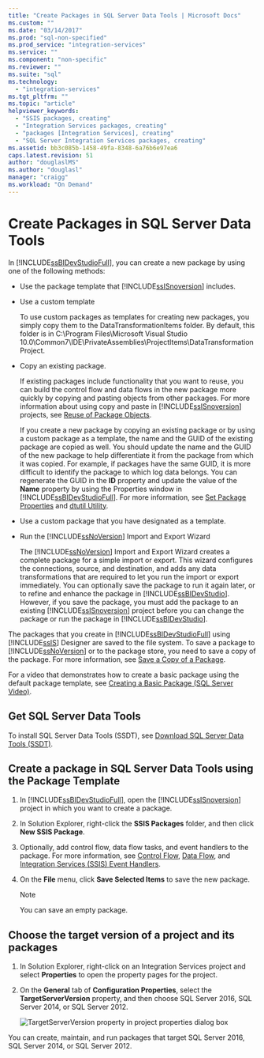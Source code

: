 ```yaml
---
title: "Create Packages in SQL Server Data Tools | Microsoft Docs"
ms.custom: ""
ms.date: "03/14/2017"
ms.prod: "sql-non-specified"
ms.prod_service: "integration-services"
ms.service: ""
ms.component: "non-specific"
ms.reviewer: ""
ms.suite: "sql"
ms.technology: 
  - "integration-services"
ms.tgt_pltfrm: ""
ms.topic: "article"
helpviewer_keywords: 
  - "SSIS packages, creating"
  - "Integration Services packages, creating"
  - "packages [Integration Services], creating"
  - "SQL Server Integration Services packages, creating"
ms.assetid: bb3c085b-1458-49fa-8348-6a76b6e97ea6
caps.latest.revision: 51
author: "douglaslMS"
ms.author: "douglasl"
manager: "craigg"
ms.workload: "On Demand"
---
```

# Create Packages in SQL Server Data Tools
  In [!INCLUDE[ssBIDevStudioFull](../includes/ssbidevstudiofull-md.md)], you can create a new package by using one of the following methods:  
  
-   Use the package template that [!INCLUDE[ssISnoversion](../includes/ssisnoversion-md.md)] includes.  
  
-   Use a custom template  
  
     To use custom packages as templates for creating new packages, you simply copy them to the DataTransformationItems folder. By default, this folder is in C:\Program Files\Microsoft Visual Studio 10.0\Common7\IDE\PrivateAssemblies\ProjectItems\DataTransformationProject.  
  
-   Copy an existing package.  
  
     If existing packages include functionality that you want to reuse, you can build the control flow and data flows in the new package more quickly by copying and pasting objects from other packages. For more information about using copy and paste in [!INCLUDE[ssISnoversion](../includes/ssisnoversion-md.md)] projects, see [Reuse of Package Objects](../integration-services/reuse-of-package-objects.md).  
  
     If you create a new package by copying an existing package or by using a custom package as a template, the name and the GUID of the existing package are copied as well. You should update the name and the GUID of the new package to help differentiate it from the package from which it was copied. For example, if packages have the same GUID, it is more difficult to identify the package to which log data belongs. You can regenerate the GUID in the **ID** property and update the value of the **Name** property by using the Properties window in [!INCLUDE[ssBIDevStudioFull](../includes/ssbidevstudiofull-md.md)]. For more information, see [Set Package Properties](../integration-services/set-package-properties.md) and [dtutil Utility](../integration-services/dtutil-utility.md).  
  
-   Use a custom package that you have designated as a template.  
  
-   Run the [!INCLUDE[ssNoVersion](../includes/ssnoversion-md.md)] Import and Export Wizard  
  
     The [!INCLUDE[ssNoVersion](../includes/ssnoversion-md.md)] Import and Export Wizard creates a complete package for a simple import or export. This wizard configures the connections, source, and destination, and adds any data transformations that are required to let you run the import or export immediately. You can optionally save the package to run it again later, or to refine and enhance the package in [!INCLUDE[ssBIDevStudio](../includes/ssbidevstudio-md.md)]. However, if you save the package, you must add the package to an existing [!INCLUDE[ssISnoversion](../includes/ssisnoversion-md.md)] project before you can change the package or run the package in [!INCLUDE[ssBIDevStudio](../includes/ssbidevstudio-md.md)].  
  
 The packages that you create in [!INCLUDE[ssBIDevStudioFull](../includes/ssbidevstudiofull-md.md)] using [!INCLUDE[ssIS](../includes/ssis-md.md)] Designer are saved to the file system. To save a package to [!INCLUDE[ssNoVersion](../includes/ssnoversion-md.md)] or to the package store, you need to save a copy of the package. For more information, see [Save a Copy of a Package](http://msdn.microsoft.com/library/21482a20-e420-4452-b7eb-8f9fa1929f31).  

 For a video that demonstrates how to create a basic package using the default package template, see [Creating a Basic Package (SQL Server Video)](http://go.microsoft.com/fwlink/?LinkId=131023).  

## Get SQL Server Data Tools
To install SQL Server Data Tools (SSDT), see [Download SQL Server Data Tools (SSDT)](../ssdt/download-sql-server-data-tools-ssdt.md).

## Create a package in SQL Server Data Tools using the Package Template  
  
1.  In [!INCLUDE[ssBIDevStudioFull](../includes/ssbidevstudiofull-md.md)], open the [!INCLUDE[ssISnoversion](../includes/ssisnoversion-md.md)] project in which you want to create a package.  
  
2.  In Solution Explorer, right-click the **SSIS Packages** folder, and then click **New SSIS Package**.  
  
3.  Optionally, add control flow, data flow tasks, and event handlers to the package. For more information, see [Control Flow](../integration-services/control-flow/control-flow.md), [Data Flow](../integration-services/data-flow/data-flow.md), and [Integration Services &#40;SSIS&#41; Event Handlers](../integration-services/integration-services-ssis-event-handlers.md).  
  
4.  On the **File** menu, click **Save Selected Items** to save the new package.  
  
    > [!NOTE]  
    >  You can save an empty package.  
  
## Choose the target version of a project and its packages  
  
1.  In Solution Explorer, right-click on an Integration Services project and select **Properties** to open the property pages for the project.  
  
2.  On the **General** tab of **Configuration Properties**, select the **TargetServerVersion** property,  and then choose SQL Server 2016, SQL Server 2014, or SQL Server 2012.  
  
     ![TargetServerVersion property in project properties dialog box](../integration-services/media/targetserverversion2.png "TargetServerVersion property in project properties dialog box")  
  
 You can create, maintain, and run packages that target SQL Server 2016, SQL Server 2014, or SQL Server 2012.  
  
  
